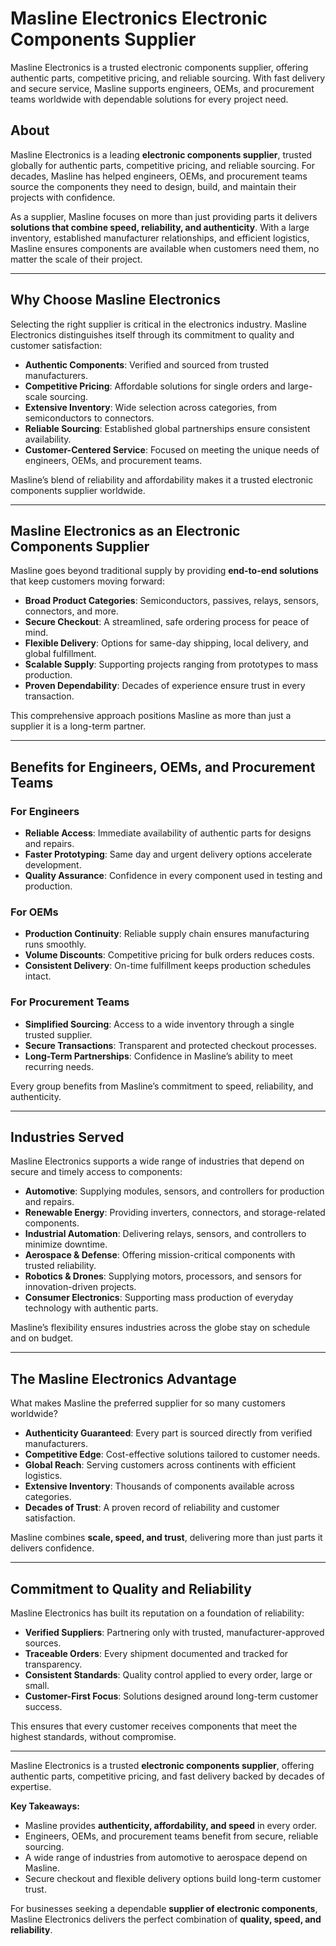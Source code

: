 # Masline Electronics Electronic Components Supplier

Masline Electronics is a trusted electronic components supplier, offering authentic parts, competitive pricing, and reliable sourcing. With fast delivery and secure service, Masline supports engineers, OEMs, and procurement teams worldwide with dependable solutions for every project need.

## About  
Masline Electronics is a leading **electronic components supplier**, trusted globally for authentic parts, competitive pricing, and reliable sourcing. For decades, Masline has helped engineers, OEMs, and procurement teams source the components they need to design, build, and maintain their projects with confidence.  

As a supplier, Masline focuses on more than just providing parts it delivers **solutions that combine speed, reliability, and authenticity**. With a large inventory, established manufacturer relationships, and efficient logistics, Masline ensures components are available when customers need them, no matter the scale of their project.  

---

## Why Choose Masline Electronics  

Selecting the right supplier is critical in the electronics industry. Masline Electronics distinguishes itself through its commitment to quality and customer satisfaction:  

- **Authentic Components**: Verified and sourced from trusted manufacturers.  
- **Competitive Pricing**: Affordable solutions for single orders and large-scale sourcing.  
- **Extensive Inventory**: Wide selection across categories, from semiconductors to connectors.  
- **Reliable Sourcing**: Established global partnerships ensure consistent availability.  
- **Customer-Centered Service**: Focused on meeting the unique needs of engineers, OEMs, and procurement teams.  

Masline’s blend of reliability and affordability makes it a trusted electronic components supplier worldwide.  

---

## Masline Electronics as an Electronic Components Supplier  

Masline goes beyond traditional supply by providing **end-to-end solutions** that keep customers moving forward:  

- **Broad Product Categories**: Semiconductors, passives, relays, sensors, connectors, and more.  
- **Secure Checkout**: A streamlined, safe ordering process for peace of mind.  
- **Flexible Delivery**: Options for same-day shipping, local delivery, and global fulfillment.  
- **Scalable Supply**: Supporting projects ranging from prototypes to mass production.  
- **Proven Dependability**: Decades of experience ensure trust in every transaction.  

This comprehensive approach positions Masline as more than just a supplier it is a long-term partner.  

---

## Benefits for Engineers, OEMs, and Procurement Teams  

### For Engineers  
- **Reliable Access**: Immediate availability of authentic parts for designs and repairs.  
- **Faster Prototyping**: Same day and urgent delivery options accelerate development.  
- **Quality Assurance**: Confidence in every component used in testing and production.  

### For OEMs  
- **Production Continuity**: Reliable supply chain ensures manufacturing runs smoothly.  
- **Volume Discounts**: Competitive pricing for bulk orders reduces costs.  
- **Consistent Delivery**: On-time fulfillment keeps production schedules intact.  

### For Procurement Teams  
- **Simplified Sourcing**: Access to a wide inventory through a single trusted supplier.  
- **Secure Transactions**: Transparent and protected checkout processes.  
- **Long-Term Partnerships**: Confidence in Masline’s ability to meet recurring needs.  

Every group benefits from Masline’s commitment to speed, reliability, and authenticity.  

---

## Industries Served  

Masline Electronics supports a wide range of industries that depend on secure and timely access to components:  

- **Automotive**: Supplying modules, sensors, and controllers for production and repairs.  
- **Renewable Energy**: Providing inverters, connectors, and storage-related components.  
- **Industrial Automation**: Delivering relays, sensors, and controllers to minimize downtime.  
- **Aerospace & Defense**: Offering mission-critical components with trusted reliability.  
- **Robotics & Drones**: Supplying motors, processors, and sensors for innovation-driven projects.  
- **Consumer Electronics**: Supporting mass production of everyday technology with authentic parts.  

Masline’s flexibility ensures industries across the globe stay on schedule and on budget.  

---

## The Masline Electronics Advantage  

What makes Masline the preferred supplier for so many customers worldwide?  

- **Authenticity Guaranteed**: Every part is sourced directly from verified manufacturers.  
- **Competitive Edge**: Cost-effective solutions tailored to customer needs.  
- **Global Reach**: Serving customers across continents with efficient logistics.  
- **Extensive Inventory**: Thousands of components available across categories.  
- **Decades of Trust**: A proven record of reliability and customer satisfaction.  

Masline combines **scale, speed, and trust**, delivering more than just parts it delivers confidence.  

---

## Commitment to Quality and Reliability  

Masline Electronics has built its reputation on a foundation of reliability:  

- **Verified Suppliers**: Partnering only with trusted, manufacturer-approved sources.  
- **Traceable Orders**: Every shipment documented and tracked for transparency.  
- **Consistent Standards**: Quality control applied to every order, large or small.  
- **Customer-First Focus**: Solutions designed around long-term customer success.  

This ensures that every customer receives components that meet the highest standards, without compromise.  

---  

Masline Electronics is a trusted **electronic components supplier**, offering authentic parts, competitive pricing, and fast delivery backed by decades of expertise.  

**Key Takeaways:**  
- Masline provides **authenticity, affordability, and speed** in every order.  
- Engineers, OEMs, and procurement teams benefit from secure, reliable sourcing.  
- A wide range of industries from automotive to aerospace depend on Masline.  
- Secure checkout and flexible delivery options build long-term customer trust.  

For businesses seeking a dependable **supplier of electronic components**, Masline Electronics delivers the perfect combination of **quality, speed, and reliability**.  
